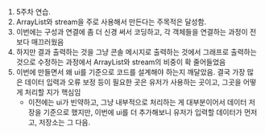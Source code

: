 1. 5주차 연습.
2. ArrayList와 stream을 주로 사용해서 만든다는 주목적은 달성함.
3. 이번에는 구성과 연결에 좀 더 신경 써서 코딩하고, 각 객체들을 연결하는 과정이 전보다 매끄러웠음
4. 하지만 결과 출력하는 것을 그냥 콘솔 메시지로 출력하는 것에서 그래프로 출력하는 것으로 수정하는 과정에서 ArrayList와 stream의 비중이 확 줄어들었음
5. 이번에 만들면서 왜 ui를 기준으로 코드를 설계해야 하는지 깨달았음. 결국 가장 많은 데이터 입력과 오류 보정 등이 필요한 곳은 유저가 사용하는 곳이고, 그곳을 어떻게 처리할 지가 핵심임
   - 이전에는 ui가 빈약하고, 그냥 내부적으로 처리하는 게 대부분이어서 데이터 저장을 기준으로 했지만, 이번에 ui를 더 추가해보니 유저가 입력할 데이터가 먼저고, 저장소는 그 다음.
